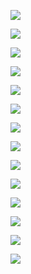 ![](./slides/slides.001.png)

![](./slides/slides.002.png)

![](./slides/slides.003.png)

![](./slides/slides.004.png)

![](./slides/slides.005.png)

![](./slides/slides.006.png)

![](./slides/slides.007.png)

![](./slides/slides.008.png)

![](./slides/slides.009.png)

![](./slides/slides.010.png)

![](./slides/slides.011.png)

![](./slides/slides.012.png)

![](./slides/slides.013.png)

![](./slides/slides.014.png)
